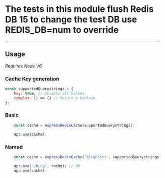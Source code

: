 # The tests in this module flush Redis DB 15 to change the test DB use REDIS_DB=num to override
_____

## Usage

*Requires Node V6*

### Cache Key generation

```js
const supportedQuerystrings = {
    key: true, // Accepts all values
    complex: () => {} // Return a boolean
};
```

### Basic

```js
    const cache = expressRedisCache(supportedQuerystrings);

    app.use(cache);
```

### Named

```js
    const cache = expressRedisCache('blogPosts', supportedQuerystrings);

    app.use('/blog', cache); // OR
    app.use(cache);
```
